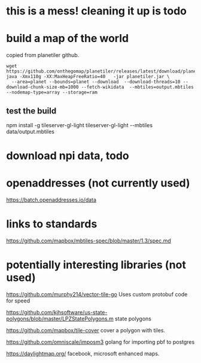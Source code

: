 
# this is a mess! cleaning it up is todo

# build a map of the world 

copied from planetiler github.

```
wget https://github.com/onthegomap/planetiler/releases/latest/download/planetiler.jar
java -Xmx110g -XX:MaxHeapFreeRatio=40   -jar planetiler.jar \
  --area=planet --bounds=planet --download  --download-threads=10 --download-chunk-size-mb=1000 --fetch-wikidata  --mbtiles=output.mbtiles   --nodemap-type=array --storage=ram 
```

## test the build 
npm install -g tileserver-gl-light
tileserver-gl-light --mbtiles data/output.mbtiles


# download npi data, todo




# openaddresses (not currently used)
https://batch.openaddresses.io/data

# links to standards
https://github.com/mapbox/mbtiles-spec/blob/master/1.3/spec.md


# potentially interesting libraries (not used)
https://github.com/murphy214/vector-tile-go
Uses custom protobuf code for speed

https://github.com/kjhsoftware/us-state-polygons/blob/master/LPZStatePolygons.m
state polygons

https://github.com/mapbox/tile-cover
cover a polygon with tiles.

https://github.com/omniscale/imposm3
golang for importing pbf to postgres

https://daylightmap.org/
facebook, microsoft enhanced maps.
